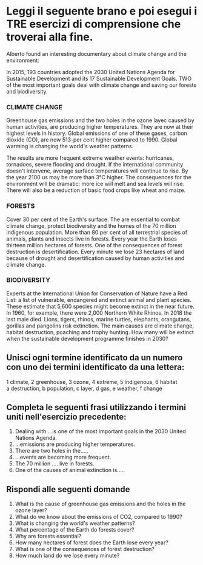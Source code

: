 # Leggi il seguente brano e poi esegui i TRE esercizi di comprensione che troverai alla fine.  

Alberto found an interesting documentary about climate change and the environment: 

In 2015, 193 countries adopted the 2030 United Nations Agenda for Sustainable Development and its 17 Sustainable Development Goals. TWO of the most important goals deal with climate change and saving our forests and biodiversity.  

### CLIMATE CHANGE  

Greenhouse gas emissions and the two holes in the ozone layec caused
by human activities, are producing higher temperatures. They are now at their highest levels in history. Global emissions of one of these gases, carbon dioxide (CO), are now 513-per cent higher compared to 1990. Global warming is changing the world's weather patterns.  

The results are more frequent extreme weather events: hurricanes, tornadoes, severe flooding and drought. If the international community
doesn't intervene, average surface temperatures will continue to rise. By the year 2100 us may be more than 3°C higher. The consequences for the environment will be dramatic: more ice will melt and sea levels will rise. There will also be a reduction of basic food crops like wheat and maize.  

### FORESTS  

Cover 30 per cent of the Earth's surface. The are essential to combat climate change, protect biodiversity and the homes of the 70 million indigenous population. More than 80 per cent of all terrestrial species of animals, plants and insects live in forests. Every year the Earth loses thirteen million hectares of forests. One of the consequences of forest destruction is desertification. Every minute we lose 23 hectares of land because of drought and desertification caused by human activities and climate change.  

### BIODIVERSITY  

Experts at the International Union for Conservation of Nature have a Red List: a list of vulnerable, endangered and extinct animal and plant species. These estimate that 5,600 species might become extinct in the near future. In 1960, for example, there were 2,000 Northern White Rhinos. In 2018 the last male died. Lions, tigers, rhinos, marine turtles, elephants, orangutans, gorillas and pangolins risk extinction. The main causes are climate change, habitat destruction, poaching and trophy hunting. How many will be extinct when the sustainable development programme finishes in 2030?  


## Unisci ogni termine identificato da un numero con uno dei termini identificato da una lettera:
 1 climate, 2 greenhouse, 3 ozone, 4 extreme, 5 indigenous, 6 habitat  
 a destruction, b population, c layer, d gas, e weather, f change  


## Completa le seguenti frasi utilizzando i termini uniti nell'esercizio precedente:  

 1. Dealing with....is one of the most important goals in the 2030 United Nations Agenda.
 2. ...emissions are producing higher temperatures.
 3. There are two holes in the.....
 4. ...events are becoming more frequent.
 5. The 70 million .... live in forests.
 6. One of the causes of animal extinction is.....


## Rispondi alle seguenti domande  

1. What is the cause of greenhouse gas emissions and the holes in the ozone layer?
2. What do we know about the emissions of CO2, compared to 1990?
3. What is changing the world's weather patterns?
4. What percentage of the Earth do forests cover?
5. Why are forests essential?
6. How many hectares of forest does the Earth lose every year?
7. What is one of the consequences of forest destruction?
8. How much land do we lose every minute?